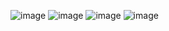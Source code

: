 ![image](https://github.com/gauravxlokhande/AllAbout-MuleSoft/assets/119065314/f465f346-8022-4fa7-ae7a-2f7792080610)
![image](https://github.com/gauravxlokhande/AllAbout-MuleSoft/assets/119065314/512bae42-f5de-4ccc-b2d6-0dfac0e79d25)
![image](https://github.com/gauravxlokhande/AllAbout-MuleSoft/assets/119065314/5bcb5c80-78ac-4eb9-9609-969269b8f368)
![image](https://github.com/gauravxlokhande/AllAbout-MuleSoft/assets/119065314/c30c881a-ef87-4fd4-893f-1f1b98db453d)

